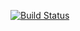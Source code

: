 [![Build Status](https://dev.azure.com/ITS-NL-TEST/ALAN-CI-CD/_apis/build/status%2FMuhammedcam.testpipeline?branchName=main)](https://dev.azure.com/ITS-NL-TEST/ALAN-CI-CD/_build/latest?definitionId=26&branchName=main)
